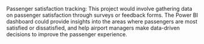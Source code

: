 Passenger satisfaction tracking: This project would involve gathering data on passenger satisfaction through surveys or feedback forms. The Power BI dashboard could provide insights into the areas where passengers are most satisfied or dissatisfied, and help airport managers make data-driven decisions to improve the passenger experience.
